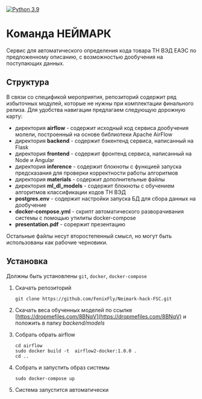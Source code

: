 [![Python 3.9](https://img.shields.io/badge/Python-3.9-blue.svg)](#)

# Команда НЕЙМАРК

Сервис для автоматического определения кода товара ТН ВЭД ЕАЭС по предложенному описанию, с возможностью дообучения на поступающих данных.

## Структура

В связи со спецификой мероприятия, репозиторий содержит ряд избыточных модулей, которые не нужны при комплектации финального релиза. Для удобства навигации предлагаем следующую дорожную карту:

- директория **airflow** - содержит исходный код сервиcа дообучения молели, построенный на основе библиотеки Apache AirFlow
- директория **backend** - содержит бэкентенд сервиса, написанный на Flask
- директория **frontend** - содержит фронтенд сервиса, написанный на Node и Angular
- директория **inference** - содержит блокноты с функцией запуска предсказания для проверки корректности работы алгоритмов
- директория **materials** - содержит дополнительные файлы
- директория **ml_dl_models** - содержит блокноты с обучением алгоритмов классификации кодов ТН ВЭД
- **postgres.env** - содержит настройки запуска БД для сбора данных на дообучение
- **docker-compose.yml** - скрипт автоматического разворачивания системы с помощью утилиты docker-compose
- **presentation.pdf** - сорержит презентацию

Остальные файлы несут второстепенный смысл, но могут быть использованы как рабочие черновики.

## Установка

Должны быть установлены `git`, `docker`, `docker-compose`

1. Скачать репозиторий 
    ```
    git clone https://github.com/FenixFly/Neimark-hack-FSC.git
    ```
1. Скачать веса обученных моделей по ссылке [https://dropmefiles.com/8BNqV](https://dropmefiles.com/8BNqV) и положить в папку *backend/models*

1. Собрать обрать airflow
    ```
    cd airflow
    sudo docker build -t  airflow2-docker:1.0.0 .
    cd ..
    ```
3. Собрать и запустить образ системы
    ```
    sudo docker-compose up
    ```
4. Система запустится автоматически




